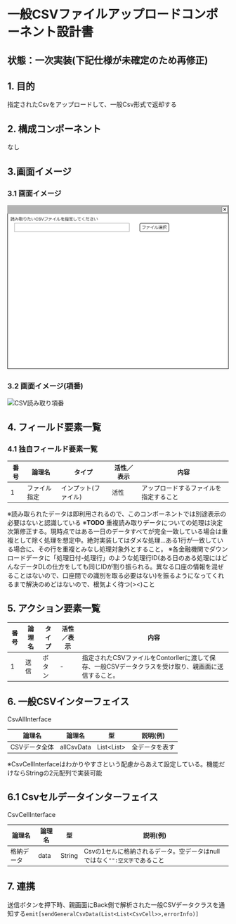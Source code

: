 ﻿# 一般CSVファイルアップロードコンポーネント設計書

## 状態：一次実装(下記仕様が未確定のため再修正)

## 1. 目的

指定されたCsvをアップロードして、一般Csv形式で返却する

## 2. 構成コンポーネント

なし

## 3.画面イメージ

### 3.1 画面イメージ

![CSV読み取り](./image/CSV読み取り.drawio.png)

### 3.2 画面イメージ(項番)

![CSV読み取り項番](./image/CSV読み取り項番.drawio.png)

## 4. フィールド要素一覧

### 4.1 独自フィールド要素一覧

| 番号 |    論理名    |        タイプ        | 活性／表示 |                  内容                  |
| ---- | ------------ | -------------------- | ---------- | -------------------------------------- |
| 1    | ファイル指定 | インプット(ファイル) | 活性       | アップロードするファイルを指定すること |

※読み取られたデータは即利用されるので、このコンポーネントでは別途表示の必要はないと認識している
※**TODO** 重複読み取りデータについての処理は決定次第修正する。現時点ではある一日のデータすべてが完全一致している場合は重複として除く処理を想定中。絶対実装してはダメな処理…ある1行が一致している場合に、その行を重複とみなし処理対象外とすること。
※各金融機関でダウンロードデータに「処理日付-処理行」のような処理行ID(ある日のある処理にはどんなデータDLの仕方をしても同じIDが割り振られる。異なる口座の情報を混ぜることはないので、口座間での識別を取る必要はない)を振るようになってくれるまで解決のめどはないので、根気よく待つ(><)こと

## 5. アクション要素一覧

| 番号 | 論理名 | タイプ | 活性／表示 |                                                 内容                                                 |
| ---- | ------ | ------ | ---------- | ---------------------------------------------------------------------------------------------------- |
| 1    | 送信   | ボタン | -          | 指定されたCSVファイルをContorllerに渡して保存、一般CSVデータクラスを受け取り、親画面に送信すること。 |

## 6. 一般CSVインターフェイス

CsvAllInterface

|    論理名     |   論理名   |              型              |    説明(例)    |
| ------------- | ---------- | ---------------------------- | -------------- |
| CSVデータ全体 | allCsvData | List<List<CsvCellInterface>> | 全データを表す |

※CsvCellInterfaceはわかりやすさという配慮からあえて設定している。機能だけならStringの2元配列で実装可能

## 6.1 Csvセルデータインターフェイス

CsvCellInterface

|   論理名   | 論理名 |   型   |                                 説明(例)                                 |
| ---------- | ------ | ------ | ------------------------------------------------------------------------ |
| 格納データ | data   | String | Csvの1セルに格納されるデータ。空データはnullではなく`"":空文字`であること |

## 7. 連携

送信ボタンを押下時、親画面にBack側で解析された一般CSVデータクラスを通知する`emit[sendGeneralCsvData(List<List<CsvCell>>,errorInfo)]`
